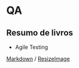 # QA

## Resumo de livros
* Agile Testing

[Markdown](https://guides.github.com/features/mastering-markdown/) / [ResizeImage](https://resizeimage.net/)